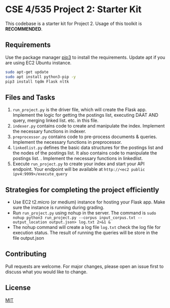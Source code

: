 # CSE 4/535 Project 2: Starter Kit

This codebase is a starter kit for Project 2. Usage of this toolkit is **RECOMMENDED**.


## Requirements

Use the package manager [pip3](https://pip.pypa.io/en/stable/) to install the requirements. Update apt if you are using EC2 Ubuntu instance.

```bash
sudo apt-get update
sudo apt install python3-pip -y
pip3 install tqdm Flask nltk
```

## Files and Tasks

1. `run_project.py` is the driver file, which will create the Flask app. Implement the logic for getting the postings list, executing DAAT AND query, merging linked list. etc. in this file.
2. `indexer.py` contains code to create and manipulate the index. Implement the necessary functions in indexer.
3. `preprocessor.py` contains code to pre-process documents & queries. Implement the necessary functions in preprocessor.
3. `linkedlist.py` defines the basic data structures for the postings list and the nodes of the postings list. It also contains code to manipulate the postings list. . Implement the necessary functions in linkedlist.
4. Execute `run_project.py` to create your index and start your API endpoint. Your endpoint will be available at `http://<ec2 public ipv4:9999>/execute_query`

## Strategies for completing the project efficiently

- Use EC2 t2.micro (or medium) instance for hosting your Flask app. Make sure the instance is running during grading.
- Run `run_project.py` using nohup in the server. The command is `sudo nohup python3 run_project.py --corpus input_corpus.txt --output_location output.json> log.txt 2>&1 &`
- The nohup command will create a log file `log.txt` check the log file for execution status. The result of running the queries will be store in the file output.json

## Contributing
Pull requests are welcome. For major changes, please open an issue first to discuss what you would like to change.


## License
[MIT](https://choosealicense.com/licenses/mit/)